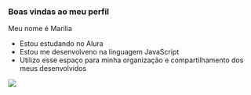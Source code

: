 ### Boas vindas ao meu perfil

Meu nome é Marilia

- Estou estudando no Alura
- Estou me desenvolveno na linguagem JavaScript
- Utilizo esse espaço para minha organização e compartilhamento dos meus desenvolvidos


![](  https://media.tenor.com/VTjl80VQDp0AAAAC/omori.gif)
